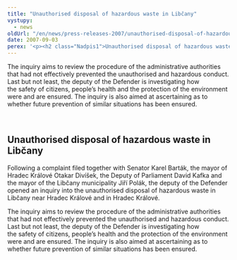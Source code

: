 ```yaml
---
title: "Unauthorised disposal of hazardous waste in Libčany"
vystupy:
  - news
oldUrl: "/en/news/press-releases-2007/unauthorised-disposal-of-hazardous-waste-in-libcany/"
date: 2007-09-03
perex: '<p><h2 class="Nadpis1">Unauthorised disposal of hazardous waste in Libčany</h2> <p class="Normln-web">Following a complaint filed together with Senator Karel Barták, the mayor of Hradec Králové Otakar Divíšek, the Deputy of Parliament David Kafka and the mayor of the Libčany municipality Jiří Polák, the deputy of the Defender opened an inquiry into the unauthorised disposal of hazardous waste in Libčany near Hradec Králové and in Hradec Králové.</p>'
---
```


<!-- imported from the old website -->

<p class="Normln-web">The inquiry aims to review the procedure of the administrative authorities that had not effectively prevented the unauthorised and hazardous conduct. Last but not least, the deputy of the Defender is investigating how the safety of citizens, people’s health and the protection of the environment were and are ensured. The inquiry is also aimed at ascertaining as to whether future prevention of similar situations has been ensured.</p>
<p class="Normln"> </p>
</p>
  
<h2 class="Nadpis1">Unauthorised disposal of hazardous waste in Libčany</h2>
<p class="Normln-web">Following a complaint filed together with Senator Karel Barták, the mayor of Hradec Králové Otakar Divíšek, the Deputy of Parliament David Kafka and the mayor of the Libčany municipality Jiří Polák, the deputy of the Defender opened an inquiry into the unauthorised disposal of hazardous waste in Libčany near Hradec Králové and in Hradec Králové.</p>
<p class="Normln-web">The inquiry aims to review the procedure of the administrative authorities that had not effectively prevented the unauthorised and hazardous conduct. Last but not least, the deputy of the Defender is investigating how the safety of citizens, people’s health and the protection of the environment were and are ensured. The inquiry is also aimed at ascertaining as to whether future prevention of similar situations has been ensured.</p>
<p class="Normln"> </p>

